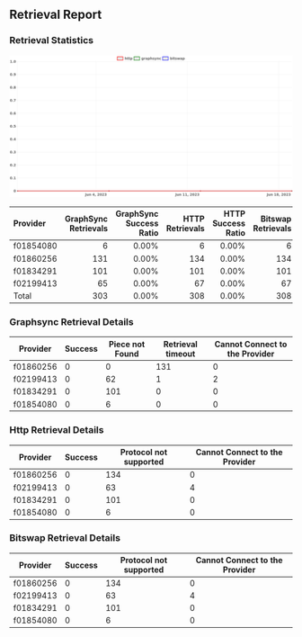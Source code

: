 ## Retrieval Report
### Retrieval Statistics
<img src="https://raw.githubusercontent.com/data-preservation-programs/filplus-checker-assets/main/filecoin-project/filecoin-plus-large-datasets/issues/1964/1687334096336.png"/>

| Provider  | GraphSync Retrievals | GraphSync Success Ratio | HTTP Retrievals | HTTP Success Ratio | Bitswap Retrievals | Bitswap Success Ratio |
| :-------- | -------------------: | ----------------------: | --------------: | -----------------: | -----------------: | --------------------: |
| f01854080 |                    6 |                   0.00% |               6 |              0.00% |                  6 |                 0.00% |
| f01860256 |                  131 |                   0.00% |             134 |              0.00% |                134 |                 0.00% |
| f01834291 |                  101 |                   0.00% |             101 |              0.00% |                101 |                 0.00% |
| f02199413 |                   65 |                   0.00% |              67 |              0.00% |                 67 |                 0.00% |
| Total     |                  303 |                   0.00% |             308 |              0.00% |                308 |                 0.00% |

### Graphsync Retrieval Details
| Provider  | Success | Piece not Found | Retrieval timeout | Cannot Connect to the Provider |
| --------- | ------- | --------------- | ----------------- | ------------------------------ |
| f01860256 | 0       | 0               | 131               | 0                              |
| f02199413 | 0       | 62              | 1                 | 2                              |
| f01834291 | 0       | 101             | 0                 | 0                              |
| f01854080 | 0       | 6               | 0                 | 0                              |

### Http Retrieval Details
| Provider  | Success | Protocol not supported | Cannot Connect to the Provider |
| --------- | ------- | ---------------------- | ------------------------------ |
| f01860256 | 0       | 134                    | 0                              |
| f02199413 | 0       | 63                     | 4                              |
| f01834291 | 0       | 101                    | 0                              |
| f01854080 | 0       | 6                      | 0                              |

### Bitswap Retrieval Details
| Provider  | Success | Protocol not supported | Cannot Connect to the Provider |
| --------- | ------- | ---------------------- | ------------------------------ |
| f01860256 | 0       | 134                    | 0                              |
| f02199413 | 0       | 63                     | 4                              |
| f01834291 | 0       | 101                    | 0                              |
| f01854080 | 0       | 6                      | 0                              |
